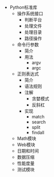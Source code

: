 * Python标准库
  * 操作系统接口
    * 判断平台
    * 处理文件
    * 处理目录
    * 路径操作
  * 命令行参数
    * 简介
    * 用法
      * argv
      * argc
  * 正则表达式
    * 简介
    * 语法规则
    * 注解
      * 贪婪模式
      * 反斜杠
    * 实现
      * match
      * search
      * split
      * findall
  * Math模块
  * Web模块
  * 日期和时间
  * 数据压缩
  * 性能度量
  * 测试模块